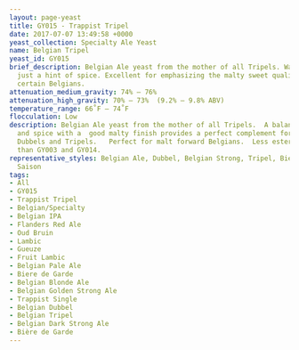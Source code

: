 ```yaml
---
layout: page-yeast
title: GY015 - Trappist Tripel
date: 2017-07-07 13:49:58 +0000
yeast_collection: Specialty Ale Yeast
name: Belgian Tripel
yeast_id: GY015
brief_description: Belgian Ale yeast from the mother of all Tripels. Warm notes with
  just a hint of spice. Excellent for emphasizing the malty sweet quality prized in
  certain Belgians.
attenuation_medium_gravity: 74% – 76%
attenuation_high_gravity: 70% – 73%  (9.2% – 9.8% ABV)
temperature_range: 66˚F – 74˚F
flocculation: Low
description: Belgian Ale yeast from the mother of all Tripels.  A balance of fruit
  and spice with a  good malty finish provides a perfect complement for Belgian Ales,
  Dubbels and Tripels.   Perfect for malt forward Belgians.  Less esters and phenolics
  than GY003 and GY014.
representative_styles: Belgian Ale, Dubbel, Belgian Strong, Tripel, Biere De Garde,
  Saison
tags:
- All
- GY015
- Trappist Tripel
- Belgian/Specialty
- Belgian IPA
- Flanders Red Ale
- Oud Bruin
- Lambic
- Gueuze
- Fruit Lambic
- Belgian Pale Ale
- Biere de Garde
- Belgian Blonde Ale
- Belgian Golden Strong Ale
- Trappist Single
- Belgian Dubbel
- Belgian Tripel
- Belgian Dark Strong Ale
- Bière de Garde
---
```

